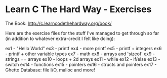 Learn C The Hard Way - Exercises
================================

The Book: http://c.learncodethehardway.org/book/

Here are the exercise files for the stuff I've managed to get through
so far (in addition to whatever extra-credit I felt like doing):

ex1  - "Hello World"
ex3  - printf
ex4  - more printf
ex5  - printf + integers
ex6  - printf + other variable types
ex7  - math
ex8  - arrays and 'sizeof'
ex9  - strings == arrays
ex10 - loops + 2d arrays
ex11 - while
ex12 - if/else
ex13 - switch
ex14 - functions
ex15 - pointers
ex16 - structs and pointers
ex17 - Ghetto Database: file I/O, malloc and more!
